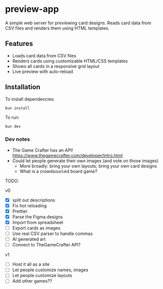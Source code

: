 # preview-app

A simple web server for previewing card designs. Reads card data from CSV files and renders them using HTML templates.

## Features

- Loads card data from CSV files
- Renders cards using customizable HTML/CSS templates
- Shows all cards in a responsive grid layout
- Live preview with auto-reload

## Installation

To install dependencies:

```bash
bun install
```

To run:

```bash
bun dev
```

### Dev notes

- The Game Crafter has an API! https://www.thegamecrafter.com/developer/Intro.html
- Could let people generate their own images (and vote on those images)
  - More broadly: bring your own layouts; bring your own card designs
  - What is a crowdsourced board game?

TODO:

v0

- [x] split out descriptions
- [x] Fix hot reloading
- [x] Prettier
- [x] Parse the Figma designs
- [x] Import from spreadsheet
- [ ] Export cards as images
- [ ] Use real CSV parser to handle commas
- [ ] AI generated art
- [ ] Connect to TheGameCrafter API?

v1

- [ ] Host it all as a site
- [ ] Let people customize names, images
- [ ] Let people customize layouts
- [ ] Add other games??
